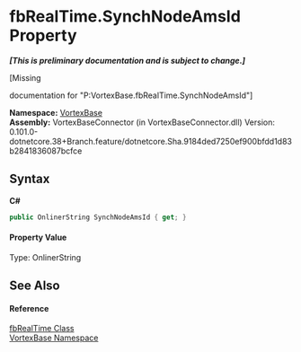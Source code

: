 # fbRealTime.SynchNodeAmsId Property 
 _**\[This is preliminary documentation and is subject to change.\]**_

\[Missing <summary> documentation for "P:VortexBase.fbRealTime.SynchNodeAmsId"\]

**Namespace:**&nbsp;<a href="N_VortexBase.md">VortexBase</a><br />**Assembly:**&nbsp;VortexBaseConnector (in VortexBaseConnector.dll) Version: 0.101.0-dotnetcore.38+Branch.feature/dotnetcore.Sha.9184ded7250ef900bfdd1d83b2841836087bcfce

## Syntax

**C#**<br />
``` C#
public OnlinerString SynchNodeAmsId { get; }
```


#### Property Value
Type: OnlinerString

## See Also


#### Reference
<a href="T_VortexBase_fbRealTime.md">fbRealTime Class</a><br /><a href="N_VortexBase.md">VortexBase Namespace</a><br />